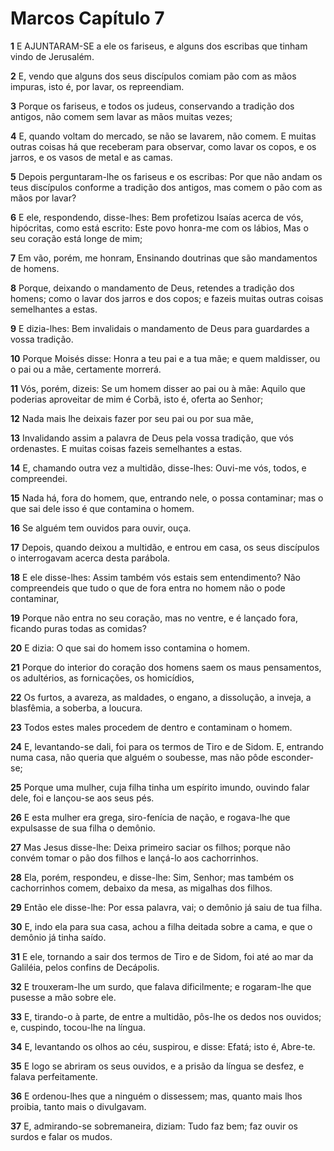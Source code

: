 # Marcos Capítulo 7

**1** 	E AJUNTARAM-SE a ele os fariseus, e alguns dos escribas que tinham vindo de Jerusalém.

**2** 	E, vendo que alguns dos seus discípulos comiam pão com as mãos impuras, isto é, por lavar, os repreendiam.

**3** 	Porque os fariseus, e todos os judeus, conservando a tradição dos antigos, não comem sem lavar as mãos muitas vezes;

**4** 	E, quando voltam do mercado, se não se lavarem, não comem. E muitas outras coisas há que receberam para observar, como lavar os copos, e os jarros, e os vasos de metal e as camas.

**5** 	Depois perguntaram-lhe os fariseus e os escribas: Por que não andam os teus discípulos conforme a tradição dos antigos, mas comem o pão com as mãos por lavar?

**6** 	E ele, respondendo, disse-lhes: Bem profetizou Isaías acerca de vós, hipócritas, como está escrito: Este povo honra-me com os lábios, Mas o seu coração está longe de mim;

**7** 	Em vão, porém, me honram, Ensinando doutrinas que são mandamentos de homens.

**8** 	Porque, deixando o mandamento de Deus, retendes a tradição dos homens; como o lavar dos jarros e dos copos; e fazeis muitas outras coisas semelhantes a estas.

**9** 	E dizia-lhes: Bem invalidais o mandamento de Deus para guardardes a vossa tradição.

**10** 	Porque Moisés disse: Honra a teu pai e a tua mãe; e quem maldisser, ou o pai ou a mãe, certamente morrerá.

**11** 	Vós, porém, dizeis: Se um homem disser ao pai ou à mãe: Aquilo que poderias aproveitar de mim é Corbã, isto é, oferta ao Senhor;

**12** 	Nada mais lhe deixais fazer por seu pai ou por sua mãe,

**13** 	Invalidando assim a palavra de Deus pela vossa tradição, que vós ordenastes. E muitas coisas fazeis semelhantes a estas.

**14** 	E, chamando outra vez a multidão, disse-lhes: Ouvi-me vós, todos, e compreendei.

**15** 	Nada há, fora do homem, que, entrando nele, o possa contaminar; mas o que sai dele isso é que contamina o homem.

**16** 	Se alguém tem ouvidos para ouvir, ouça.

**17** 	Depois, quando deixou a multidão, e entrou em casa, os seus discípulos o interrogavam acerca desta parábola.

**18** 	E ele disse-lhes: Assim também vós estais sem entendimento? Não compreendeis que tudo o que de fora entra no homem não o pode contaminar,

**19** 	Porque não entra no seu coração, mas no ventre, e é lançado fora, ficando puras todas as comidas?

**20** 	E dizia: O que sai do homem isso contamina o homem.

**21** 	Porque do interior do coração dos homens saem os maus pensamentos, os adultérios, as fornicações, os homicídios,

**22** 	Os furtos, a avareza, as maldades, o engano, a dissolução, a inveja, a blasfêmia, a soberba, a loucura.

**23** 	Todos estes males procedem de dentro e contaminam o homem.

**24** 	E, levantando-se dali, foi para os termos de Tiro e de Sidom. E, entrando numa casa, não queria que alguém o soubesse, mas não pôde esconder-se;

**25** 	Porque uma mulher, cuja filha tinha um espírito imundo, ouvindo falar dele, foi e lançou-se aos seus pés.

**26** 	E esta mulher era grega, siro-fenícia de nação, e rogava-lhe que expulsasse de sua filha o demônio.

**27** 	Mas Jesus disse-lhe: Deixa primeiro saciar os filhos; porque não convém tomar o pão dos filhos e lançá-lo aos cachorrinhos.

**28** 	Ela, porém, respondeu, e disse-lhe: Sim, Senhor; mas também os cachorrinhos comem, debaixo da mesa, as migalhas dos filhos.

**29** 	Então ele disse-lhe: Por essa palavra, vai; o demônio já saiu de tua filha.

**30** 	E, indo ela para sua casa, achou a filha deitada sobre a cama, e que o demônio já tinha saído.

**31** 	E ele, tornando a sair dos termos de Tiro e de Sidom, foi até ao mar da Galiléia, pelos confins de Decápolis.

**32** 	E trouxeram-lhe um surdo, que falava dificilmente; e rogaram-lhe que pusesse a mão sobre ele.

**33** 	E, tirando-o à parte, de entre a multidão, pôs-lhe os dedos nos ouvidos; e, cuspindo, tocou-lhe na língua.

**34** 	E, levantando os olhos ao céu, suspirou, e disse: Efatá; isto é, Abre-te.

**35** 	E logo se abriram os seus ouvidos, e a prisão da língua se desfez, e falava perfeitamente.

**36** 	E ordenou-lhes que a ninguém o dissessem; mas, quanto mais lhos proibia, tanto mais o divulgavam.

**37** 	E, admirando-se sobremaneira, diziam: Tudo faz bem; faz ouvir os surdos e falar os mudos.

